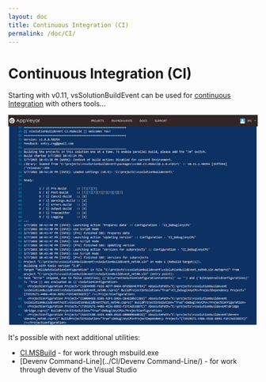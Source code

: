 ```yaml
---
layout: doc
title: Continuous Integration (CI)
permalink: /doc/CI/
---
```

# Continuous Integration (CI)

Starting with v0.11, vsSolutionBuildEvent can be used for [continuous Integration](http://en.wikipedia.org/wiki/Continuous_integration) with others tools...

[![Example with AppVeyor](../Resources/ci_example_appveyor.png)](../CI/CI.MSBuild/)

It's possible with next additional utilities:

* [CI.MSBuild](../CI/CI.MSBuild/) - for work through msbuild.exe
* [Devenv Command-Line](../CI/Devenv Command-Line/) - for work through devenv of the Visual Studio
